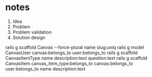 # notes

1. Idea
2. Problem
3. Problem validation
4. Solution design



rails g scaffold Canvas --force-plural name slug:uniq
rails g model CanvasUser canvas:belongs_to user:belongs_to
rails g scaffold CanvasItemType name description:text question:text
rails g scaffold CanvasItem canvas_item_type:belongs_to canvas:belongs_to user:belongs_to name description:text
